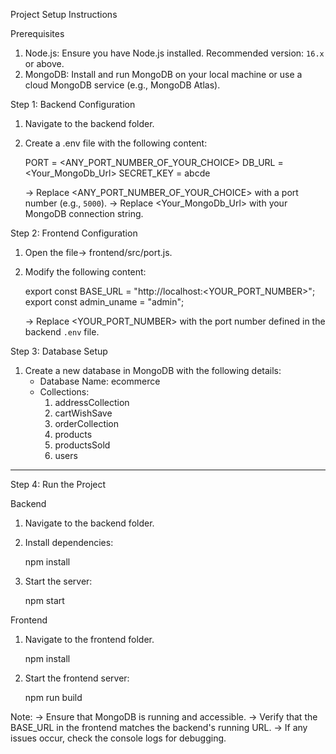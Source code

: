 
Project Setup Instructions

 Prerequisites
1. Node.js: Ensure you have Node.js installed. Recommended version: `16.x` or above.
2. MongoDB: Install and run MongoDB on your local machine or use a cloud MongoDB service (e.g., MongoDB Atlas).



 Step 1: Backend Configuration
1. Navigate to the backend folder.
2. Create a .env file with the following content:
  
   PORT = <ANY_PORT_NUMBER_OF_YOUR_CHOICE>
   DB_URL = <Your_MongoDb_Url>
   SECRET_KEY = abcde
  
   -> Replace <ANY_PORT_NUMBER_OF_YOUR_CHOICE> with a port number (e.g., `5000`).
   -> Replace <Your_MongoDb_Url> with your MongoDB connection string.



Step 2: Frontend Configuration
1. Open the file-> frontend/src/port.js.
2. Modify the following content:
   
   export const BASE_URL = "http://localhost:<YOUR_PORT_NUMBER>";
   export const admin_uname = "admin";
  
   -> Replace <YOUR_PORT_NUMBER> with the port number defined in the backend `.env` file.


 Step 3: Database Setup
1. Create a new database in MongoDB with the following details:
   - Database Name: ecommerce
   - Collections:
     1. addressCollection
     2. cartWishSave
     3. orderCollection
     4. products
     5. productsSold
     6. users

---

 Step 4: Run the Project

 Backend
1. Navigate to the backend folder.
2. Install dependencies:
  
   npm install
   
3. Start the server:
  
   npm start
  

 Frontend
1. Navigate to the frontend folder.

   npm install
 
3. Start the frontend server:
  
   npm run build
  



 Note:
-> Ensure that MongoDB is running and accessible.
-> Verify that the BASE_URL in the frontend matches the backend's running URL.
-> If any issues occur, check the console logs for debugging.
